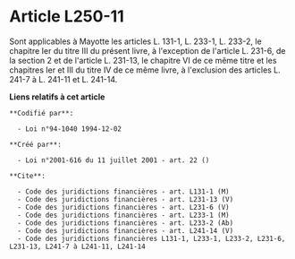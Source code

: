 # Article L250-11

Sont applicables à Mayotte les articles L. 131-1, L. 233-1, L. 233-2, le chapitre Ier du titre III du présent livre, à
l'exception de l'article L. 231-6, de la section 2 et de l'article L. 231-13, le chapitre VI de ce même titre et les
chapitres Ier et III du titre IV de ce même livre, à l'exclusion des articles L. 241-7 à L. 241-11 et L. 241-14.

**Liens relatifs à cet article**

	**Codifié par**:

	  - Loi n°94-1040 1994-12-02

	**Créé par**:

	  - Loi n°2001-616 du 11 juillet 2001 - art. 22 ()

	**Cite**:

	  - Code des juridictions financières - art. L131-1 (M)
	  - Code des juridictions financières - art. L231-13 (V)
	  - Code des juridictions financières - art. L231-6 (V)
	  - Code des juridictions financières - art. L233-1 (M)
	  - Code des juridictions financières - art. L233-2 (Ab)
	  - Code des juridictions financières - art. L241-14 (V)
	  - Code des juridictions financières L131-1, L233-1, L233-2, L231-6, L231-13, L241-7 à L241-11, L241-14
